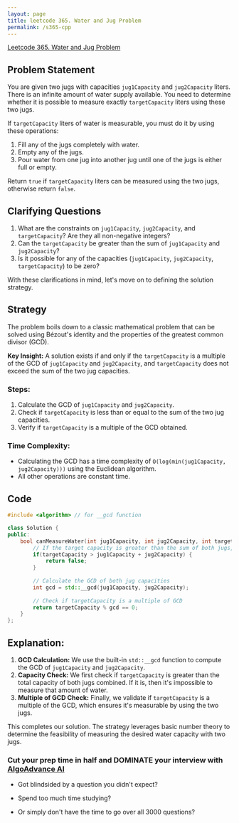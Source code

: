```yaml
---
layout: page
title: leetcode 365. Water and Jug Problem
permalink: /s365-cpp
---
```

[Leetcode 365. Water and Jug Problem](https://algoadvance.github.io/algoadvance/l365)
## Problem Statement
You are given two jugs with capacities `jug1Capacity` and `jug2Capacity` liters. There is an infinite amount of water supply available. You need to determine whether it is possible to measure exactly `targetCapacity` liters using these two jugs.

If `targetCapacity` liters of water is measurable, you must do it by using these operations:
1. Fill any of the jugs completely with water.
2. Empty any of the jugs.
3. Pour water from one jug into another jug until one of the jugs is either full or empty.

Return `true` if `targetCapacity` liters can be measured using the two jugs, otherwise return `false`.

## Clarifying Questions
1. What are the constraints on `jug1Capacity`, `jug2Capacity`, and `targetCapacity`? Are they all non-negative integers?
2. Can the `targetCapacity` be greater than the sum of `jug1Capacity` and `jug2Capacity`?
3. Is it possible for any of the capacities (`jug1Capacity`, `jug2Capacity`, `targetCapacity`) to be zero?

With these clarifications in mind, let's move on to defining the solution strategy.

## Strategy
The problem boils down to a classic mathematical problem that can be solved using Bézout's identity and the properties of the greatest common divisor (GCD).

**Key Insight:**
A solution exists if and only if the `targetCapacity` is a multiple of the GCD of `jug1Capacity` and `jug2Capacity`, and `targetCapacity` does not exceed the sum of the two jug capacities. 

### Steps:
1. Calculate the GCD of `jug1Capacity` and `jug2Capacity`.
2. Check if `targetCapacity` is less than or equal to the sum of the two jug capacities.
3. Verify if `targetCapacity` is a multiple of the GCD obtained.

### Time Complexity:
- Calculating the GCD has a time complexity of `O(log(min(jug1Capacity, jug2Capacity)))` using the Euclidean algorithm.
- All other operations are constant time.

## Code

```cpp
#include <algorithm> // for __gcd function

class Solution {
public:
    bool canMeasureWater(int jug1Capacity, int jug2Capacity, int targetCapacity) {
        // If the target capacity is greater than the sum of both jugs, it's impossible
        if(targetCapacity > jug1Capacity + jug2Capacity) {
            return false;
        }
        
        // Calculate the GCD of both jug capacities
        int gcd = std::__gcd(jug1Capacity, jug2Capacity);
        
        // Check if targetCapacity is a multiple of GCD
        return targetCapacity % gcd == 0;
    }
};
```

## Explanation:
1. **GCD Calculation:** We use the built-in `std::__gcd` function to compute the GCD of `jug1Capacity` and `jug2Capacity`.
2. **Capacity Check:** We first check if `targetCapacity` is greater than the total capacity of both jugs combined. If it is, then it's impossible to measure that amount of water.
3. **Multiple of GCD Check:** Finally, we validate if `targetCapacity` is a multiple of the GCD, which ensures it's measurable by using the two jugs.

This completes our solution. The strategy leverages basic number theory to determine the feasibility of measuring the desired water capacity with two jugs.


### Cut your prep time in half and DOMINATE your interview with [AlgoAdvance AI](https://algoAdvance.com)

- Got blindsided by a question you didn't expect?

- Spend too much time studying?

- Or simply don't have the time to go over all 3000 questions?

